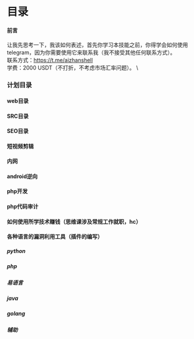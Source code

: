 # 目录
#### 前言
让我先思考一下，我该如何表述，首先你学习本技能之前，你得学会如何使用telegram，因为你需要使用它来联系我（我不接受其他任何联系方式）。\
联系方式：https://t.me/aizhanshell  \
学费：2000 USDT（不打折，不考虑市场汇率问题）。 \


### 计划目录
#### web目录


#### SRC目录

#### SEO目录

#### 短视频剪辑

#### 内网

#### android逆向

#### php开发

#### php代码审计

#### 如何使用所学技术赚钱（思维课涉及常规工作就职，hc）




#### 各种语言的漏洞利用工具（插件的编写）
##### python

##### php

##### 易语言

##### java

##### golang

##### 辅助
